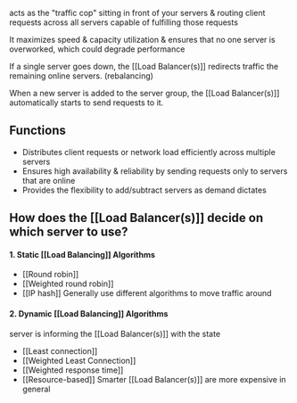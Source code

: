 acts as the "traffic cop" sitting in front of your servers & routing client requests across all servers capable of fulfilling those requests

It maximizes speed & capacity utilization & ensures that no one server is overworked, which could degrade performance

If a single server goes down, the [[Load Balancer(s)]] redirects traffic the remaining online servers. (rebalancing)

When a new server is added to the server group, the [[Load Balancer(s)]] automatically starts to send requests to it.
## Functions
- Distributes client requests or network load efficiently across multiple servers
- Ensures high availability & reliability by sending requests only to servers that are online
- Provides the flexibility to add/subtract servers as demand dictates
## How does the [[Load Balancer(s)]] decide on which server to use?
#### 1. Static [[Load Balancing]] Algorithms
- [[Round robin]]
- [[Weighted round robin]]
- [[IP hash]]
	Generally use different algorithms to move traffic around

#### 2. Dynamic [[Load Balancing]] Algorithms
server is informing the [[Load Balancer(s)]] with the state
- [[Least connection]]
- [[Weighted Least Connection]]
- [[Weighted response time]]
- [[Resource-based]]
Smarter [[Load Balancer(s)]] are more expensive in general
